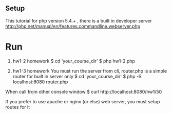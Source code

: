 ## Setup

This tutorial for php version 5.4.+ , there is a built in developer server http://php.net/manual/en/features.commandline.webserver.php

# Run

1. hw1-2 homework
$ cd 'your_course_dir'
$ php hw1-2.php

2. hw1-3 homework
You must run the server from cli, router.php is a simple router for built in server only
$ cd 'your_course_dir'
$ php -S localhost:8080 router.php

When call from other console window
$ curl http://localhost:8080/hw1/50

If you prefer to use apache or nginx (or else) web server, you must setup routes for it
